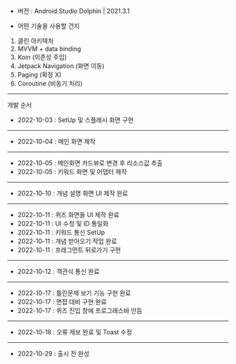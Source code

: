 - 버전 : Android Studio Dolphin | 2021.3.1

- 어떤 기술을 사용할 건지

1. 클린 아키텍처
2. MVVM + data binding
3. Koin (의존성 주입)
4. Jetpack Navigation (화면 이동)
5. Paging (확정 X)
6. Coroutine (비동기 처리)


---

개발 순서
- 2022-10-03 : SetUp 및 스플래시 화면 구현
---

- 2022-10-04 : 메인 화면 제작
---

- 2022-10-05 : 메인화면 카드뷰로 변경 후 리소스값 추출
- 2022-10-05 : 키워드 화면 및 어댑터 제작
---

- 2022-10-10 : 개념 설명 화면 UI 제작 완료
---

- 2022-10-11 : 퀴즈 화면들 UI 제작 완료
- 2022-10-11 : UI 수정 및 ID 통일화
- 2022-10-11 : 키워드 통신 SetUp
- 2022-10-11 : 개념 받아오기 작업 완료
- 2022-10-11 : 프래그먼트 뒤로가기 구현
---

- 2022-10-12 : 객관식 통신 완료
---

- 2022-10-17 : 틀린문제 보기 기능 구현 완료
- 2022-10-17 : 면접 대비 구현 완료
- 2022-10-17 : 퀴즈 진입 창에 프로그래스바 만듬
---

- 2022-10-18 : 오류 제보 완료 및 Toast 수정
---

- 2022-10-29 : 출시 전 완성
